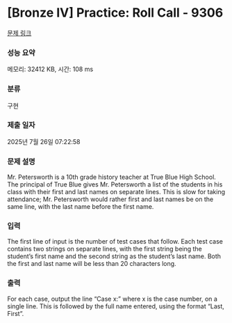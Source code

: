 # [Bronze IV] Practice: Roll Call - 9306 

[문제 링크](https://www.acmicpc.net/problem/9306) 

### 성능 요약

메모리: 32412 KB, 시간: 108 ms

### 분류

구현

### 제출 일자

2025년 7월 26일 07:22:58

### 문제 설명

<p>Mr. Petersworth is a 10th grade history teacher at True Blue High School. The principal of True Blue gives Mr. Petersworth a list of the students in his class with their first and last names on separate lines. This is slow for taking attendance; Mr. Petersworth would rather first and last names be on the same line, with the last name before the first name.</p>

### 입력 

 <p>The first line of input is the number of test cases that follow. Each test case contains two strings on separate lines, with the first string being the student’s first name and the second string as the student’s last name. Both the first and last name will be less than 20 characters long.</p>

### 출력 

 <p>For each case, output the line “Case x:” where x is the case number, on a single line. This is followed by the full name entered, using the format “Last, First”.</p>


